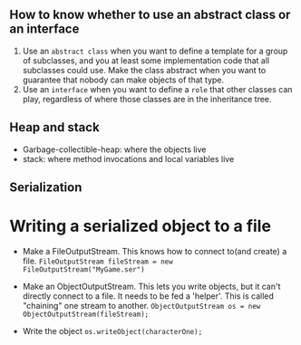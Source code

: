## How to know whether to use an abstract class or an interface
1. Use an `abstract class` when you want to define a template for a group of subclasses, and you at least some implementation code that all subclasses could use. Make the class abstract when you want to guarantee that nobody can make objects of that type.
2. Use an `interface` when you want to define a `role` that other classes can play, regardless of where those classes are in the inheritance tree.

## Heap and stack
  * Garbage-collectible-heap: where the objects live
  * stack: where method invocations and local variables live
 
## Serialization
 # Writing a serialized object to a file
   * Make a FileOutputStream. This knows how to connect to(and create) a file.
     `FileOutputStream fileStream = new FileOutputStream("MyGame.ser")`

   * Make an ObjectOutputStream. This lets you write objects, but it can't directly connect to a file. It needs to be fed a 'helper'. This is called "chaining" one stream to another.
     `ObjectOutputStream os = new ObjectOutputStream(fileStream);`

   * Write the object
     `os.writeObject(characterOne);`